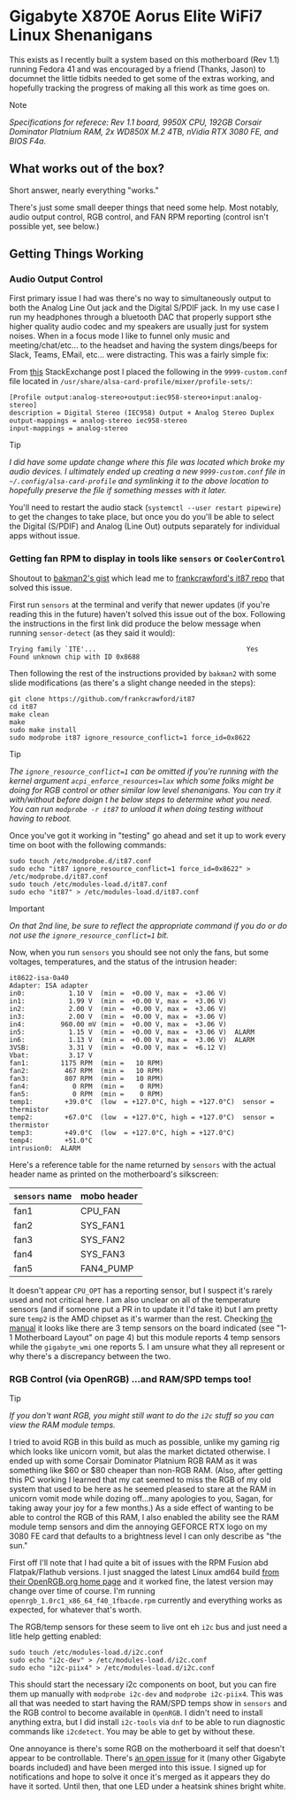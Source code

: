 # Gigabyte X870E Aorus Elite WiFi7 Linux Shenanigans
This exists as I recently built a system based on this motherboard (Rev 1.1) running Fedora 41 and was encouraged by a friend (Thanks, Jason) to documnet the little tidbits needed to get some of the extras working, and hopefully tracking the progress of making all this work as time goes on. 

> [!NOTE]
> _Specifications for referece: Rev 1.1 board, 9950X CPU, 192GB Corsair Dominator Platnium RAM, 2x WD850X M.2 4TB, nVidia RTX 3080 FE, and BIOS F4a._

## What works out of the box? 
Short answer, nearly everything "works." 

There's just some small deeper things that need some help. Most notably, audio output control, RGB control, and FAN RPM reporting (control isn't possible yet, see below.)  

## Getting Things Working
### Audio Output Control
First primary issue I had was there's no way to simultaneously output to both the Analog Line Out jack and the Digital S/PDIF jack. In my use case I run my headphones through a bluetooth DAC that properly support sthe higher quality audio codec and my speakers are usually just for system noises. When in a focus mode I like to funnel only music and meeting/chat/etc... to the headset and having the system dings/beeps for Slack, Teams, EMail, etc... were distracting. This was a fairly simple fix: 

From [this](https://unix.stackexchange.com/questions/655767/simultaneous-digital-and-analog-output-on-pipewire) StackExchange post I placed the following in the `9999-custom.conf` file located in `/usr/share/alsa-card-profile/mixer/profile-sets/`:
```
[Profile output:analog-stereo+output:iec958-stereo+input:analog-stereo]
description = Digital Stereo (IEC958) Output + Analog Stereo Duplex
output-mappings = analog-stereo iec958-stereo
input-mappings = analog-stereo
```
> [!TIP]
> _I did have some update change where this file was located which broke my audio devices. I ultimately ended up creating a new `9999-custom.conf` file in `~/.config/alsa-card-profile` and symlinking it to the above location to hopefully preserve the file if something messes with it later._

You'll need to restart the audio stack (`systemctl --user restart pipewire`) to get the changes to take place, but once you do you'll be able to select the Digital (S/PDIF) and Analog (Line Out) outputs separately for individual apps without issue. 

### Getting fan RPM to display in tools like `sensors` or `CoolerControl`
Shoutout to [bakman2's gist](https://gist.github.com/bakman2/e801f342aaa7cade62d7bd54fd3eabd8) which lead me to [frankcrawford's it87 repo](https://github.com/frankcrawford/it87) that solved this issue. 

First run `sensors` at the terminal and verify that newer updates (if you're reading this in the future) haven't solved this issue out of the box. Following the instructions in the first link did produce the below message when running `sensor-detect` (as they said it would):
```
Trying family `ITE'...                                      Yes
Found unknown chip with ID 0x8688
```
Then following the rest of the instructions provided by `bakman2` with some slide modifications (as there's a slight change needed in the steps):
```
git clone https://github.com/frankcrawford/it87
cd it87
make clean
make
sudo make install
sudo modprobe it87 ignore_resource_conflict=1 force_id=0x8622
```
> [!TIP]
> _The `ignore_resource_conflict=1` can be omitted if you're running with the kernel argument `acpi_enforce_resources=lax` which some folks might be doing for RGB control or other similar low level shenanigans. You can try it with/without before doign t he below steps to determine what you need. You can run `modprobe -r it87` to unload it when doing testing without having to reboot._

Once you've got it working in "testing" go ahead and set it up to work every time on boot with the following commands:
```
sudo touch /etc/modprobe.d/it87.conf
sudo echo "it87 ignore_resource_conflict=1 force_id=0x8622" > /etc/modprobe.d/it87.conf
sudo touch /etc/modules-load.d/it87.conf
sudo echo "it87" > /etc/modules-load.d/it87.conf
```
> [!IMPORTANT]
> _On that 2nd line, be sure to reflect the appropriate command if you do or do not use the `ignore_resource_conflict=1` bit._

Now, when you run `sensors` you should see not only the fans, but some voltages, temperatures, and the status of the intrusion header:
```
it8622-isa-0a40
Adapter: ISA adapter
in0:           1.10 V  (min =  +0.00 V, max =  +3.06 V)
in1:           1.99 V  (min =  +0.00 V, max =  +3.06 V)
in2:           2.00 V  (min =  +0.00 V, max =  +3.06 V)
in3:           2.00 V  (min =  +0.00 V, max =  +3.06 V)
in4:         960.00 mV (min =  +0.00 V, max =  +3.06 V)
in5:           1.15 V  (min =  +0.00 V, max =  +3.06 V)  ALARM
in6:           1.13 V  (min =  +0.00 V, max =  +3.06 V)  ALARM
3VSB:          3.31 V  (min =  +0.00 V, max =  +6.12 V)
Vbat:          3.17 V  
fan1:        1175 RPM  (min =   10 RPM)
fan2:         467 RPM  (min =   10 RPM)
fan3:         807 RPM  (min =   10 RPM)
fan4:           0 RPM  (min =    0 RPM)
fan5:           0 RPM  (min =    0 RPM)
temp1:        +39.0°C  (low  = +127.0°C, high = +127.0°C)  sensor = thermistor
temp2:        +67.0°C  (low  = +127.0°C, high = +127.0°C)  sensor = thermistor
temp3:        +49.0°C  (low  = +127.0°C, high = +127.0°C)
temp4:        +51.0°C  
intrusion0:  ALARM
```
Here's a reference table for the name returned by `sensors` with the actual header name as printed on the motherboard's silkscreen: 

| `sensors` name | mobo header |
|--------------|-------------|
| fan1         | CPU_FAN     |
| fan2         | SYS_FAN1    |
| fan3         | SYS_FAN2    |
| fan4         | SYS_FAN3    |
| fan5         | FAN4_PUMP   |

It doesn't appear `CPU_OPT` has a reporting sensor, but I suspect it's rarely used and not critical here. I am also unclear on all of the temperature sensors (and if someone put a PR in to update it I'd take it) but I am pretty sure `temp2` is the AMD chipset as it's warmer than the rest. Checking [the manual](https://www.gigabyte.com/Motherboard/X870E-AORUS-ELITE-WIFI7-rev-10-11/support#support-manual) it looks like there are 3 temp sensors on the board indicated (see "1-1 Motherboard Layout" on page 4) but this module reports 4 temp sensors while the `gigabyte_wmi` one reports 5. I am unsure what they all represent or why there's a discrepancy between the two. 

### RGB Control (via OpenRGB) ...and RAM/SPD temps too!
> [!TIP]
> _If you don't want RGB, you might still want to do the `i2c` stuff so you can view the RAM module temps._

I tried to avoid RGB in this build as much as possible, unlike my gaming rig which looks like unicorn vomit, but alas the market dictated otherwise. I ended up with some Corsair Dominator Platnium RGB RAM as it was something like $60 or $80 cheaper than non-RGB RAM. (Also, after getting this PC working I learned that my cat seemed to miss the RGB of my old system that used to be here as he seemed pleased to stare at the RAM in unicorn vomit mode while dozing off...many apologies to you, Sagan, for taking away your joy for a few months.) As a side effect of wanting to be able to control the RGB of this RAM, I also enabled the ability see the RAM module temp sensors and dim the annoying GEFORCE RTX logo on my 3080 FE card that defaults to a brightness level I can only describe as "the sun." 

First off I'll note that I had quite a bit of issues with the RPM Fusion abd Flatpak/Flathub versions. I just snagged the latest Linux amd64 build [from their OpenRGB.org home page](https://openrgb.org/releases.html) and it worked fine, the latest version may change over time of course. I'm running `openrgb_1.0rc1_x86_64_f40_1fbacde.rpm` currently and everything works as expected, for whatever that's worth.

The RGB/temp sensors for these seem to live ont eh `i2c` bus and just need a litle help getting enabled:
```
sudo touch /etc/modules-load.d/i2c.conf
sudo echo "i2c-dev" > /etc/modules-load.d/i2c.conf
sudo echo "i2c-piix4" > /etc/modules-load.d/i2c.conf
```
This should start the necessary i2c components on boot, but you can fire them up manually with `modprobe i2c-dev` and `modprobe i2c-piix4`. This was all that was needed to start having the RAM/SPD temps show in `sensors` and the RGB control to become available in `OpenRGB`. I didn't need to install anything extra, but I did install `i2c-tools` via `dnf` to be able to run diagnostic commands like `i2cdetect`. You may be able to get by without these. 

One annoyance is there's some RGB on the motherboard it self that doesn't appear to be controllable. There's [an open issue](https://gitlab.com/CalcProgrammer1/OpenRGB/-/issues/4306) for it (many other Gigabyte boards included) and have been merged into this issue. I signed up for notifications and hope to solve it once it's merged as it appears they do have it sorted. Until then, that one LED under a heatsink shines bright white. 
